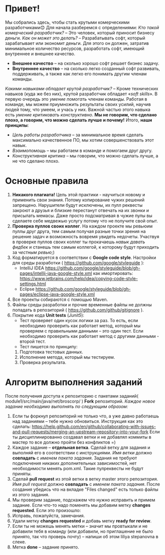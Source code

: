 # Привет!
Мы собрались здесь, чтобы стать крутыми комерческими разработчиками😊
Для начала разберемся с определениями:
_Кто такой комерческий разработчик?_ – Это человек, который приносит бизнесу деньги.
_Как он может это делать?_ – Разрабатывать софт, который зарабатывает или экономит деньги. Для этого он должен, затратив минимальное количество ресурсов, разработать софт, имеющий внутреннее и внешнее качество.
   * __Внешнее качество__ – на сколько хорошо софт решает бизнес задачу.
   * __Внутреннее качество__ – на сколько легко созданный софт развивать, поддерживать, а также как легко его понимать другим членам команды.

_Какими навыками обладает крутой разработчик?_ – Кроме технических навыков (куда же без них), крутой разработчик обладает «_soft skills_». В первую очередь это _умение помогать_ членам команды. Работая в команде, мы можем приумножить результаты своих усилий, научив людей тому, что умеем, и учась у них. Важной частью этого навыка есть _умение критиковать конструктивно_. __Мы не говорим, что сделано плохо, а говорим, что можно сделать лучше и почему!__
Итого, __наши принципы__:
   * _Цель работы разработчика_ – за минимальное время сделать максимально качественное ПО, мы хотим совершенствовать этот навык.
   * _Взаимопомощь_ – мы работаем в команде и помогаем друг другу.
   * _Конструктивная критика_ – мы говорим, что можно сделать лучше, а не что сделано плохо.


# Основные правила

1.  **Никакого плагиата!** Цель этой практики - научиться новому и применить свои знания. Потому копирование чужих решений запрещено. Нарушители будут исключены, их пулл реквесты закроют а друзья и близкие перестанут отвечать на их звонки и присылать мемасы. Даже просто подсматривая в чужие пулы вы сделаете себе медвежью услугу потому что не получите свой опыт.
2.  **Проверка пуллов своих коллег**. На каждом проекте мы ревьюим пуллы друг друга, тем самым получая разные точки зрения на решение задач и возможность вовремя увидеть недочеты. 
Участвуя в проверке пуллов своих коллег ты прокачаешь *навык давать фидбек* и станешь тем самым коллегой, к которому будут приходить за *честным ревью*;)
3.	Код форматируется в соответствии с __Google code style__. 
   Настройки для среды разработки ( https://github.com/google/styleguide ):
      *	IntelliJ IDEA https://github.com/google/styleguide/blob/gh-pages/intellij-java-google-style.xml как имортировать: https://www.jetbrains.com/help/idea/copying-code-style-settings.html    
      *	Eclipse https://github.com/google/styleguide/blob/gh-pages/eclipse-java-google-style.xml
4.	Все проекты собираются с помощью Maven.
5.	Файлы среды разработки и прочие временные файлы не должны попадать в репозиторий ( https://github.com/github/gitignore ).
6.	Покрытие кода __Unit tests__ (_Junit5_):
      *	Тест проверяет один кусок логики за раз. То есть, если необходимо проверить как работает метод, который мы проверяем с правильными данными – это один тест. Если необходимо проверить как работает метод с другими данными - второй тест.
      *	Тест пишется по принципу:
       1.	Подготовка тестовых данных.
       2.	Исполнение метода, который мы тестируем.
       3.	Проверка результата.
 
 
# Алгоритм выполнения заданий

После получения доступа к репозиторию с пакетами заданий( module1/src/main/java/net/broscorp/ ) __Fork__ репозиторий. 
 _Каждое новое задание необходимо выполнять по следующим образом:_
1.	Если ты форкнул репозиторий не только что, а уже давно работаешь над заданиями – тебе нужно обновиться. 
Инструкция как это сделать:
https://help.github.com/en/github/collaborating-with-issues-and-pull-requests/merging-an-upstream-repository-into-your-fork 
Если ты дисциплинированно создавал ветки и не добавлял коммиты в мастер то все должно пройти без конфликтов =)
2.	Каждое задание – __отдельная ветка__. Сделай ветку для задания и выполняй его в соответствии с инструкциями. _Имя ветки_ должно __совпадать__ с _именем пакета задания_. 
Задания не требуют подключения никаких дополнительных зависимостей, нет необходимости менять pom.xml. Такие пулреквесты не будут приняты.
3.	Сделай __pull request__ из этой ветки в ветку master этого репозитория. _Имя pull request_ должно __совпадать__ с _именем пакета задания_. После создания убедись что на вкладке "Files changed" есть только файлы из этого задания.
4.	Мы проверим задание, подскажем что нужно исправить и примем задание. Если что-то надо поменять мы добавим метку __changes requested__. Если это произошло:
   1.	Исправь, пожалуйста, замечания.
   2.	Удали метку __changes requested__ и добавь метку __ready for review__.
   3.	Если ты не можешь менять метки – значит мы провтыкали и не добавили тебя в команду (или добавили, но приглашение не было принято, так что проверь почту) – напиши об этом liliya stepanovna в слеке.
5.	Метка __done__ – задание принято.




